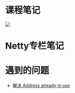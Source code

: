 # 课程笔记
![](images/Netty.png)

# Netty专栏笔记


# 遇到的问题
+ [解决 Address already in use](https://www.cnblogs.com/Tanwheey/p/10267957.html)